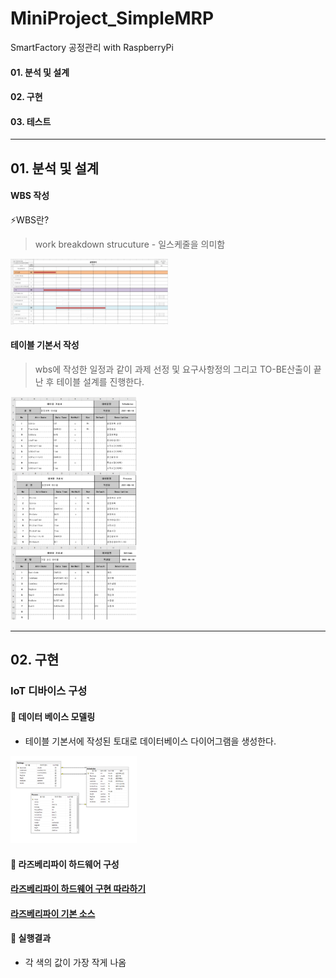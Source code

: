 # MiniProject_SimpleMRP
SmartFactory 공정관리 with RaspberryPi   
#### 01. 분석 및 설계    
#### 02. 구현   
#### 03. 테스트 
----------------------------------------   
## 01. 분석 및 설계   

#### WBS 작성    
⚡WBS란?   
>work breakdown strucuture - 일스케줄을 의미함   
<img src = "https://github.com/hyojin-park24/MiniProject_SimpleMRP/blob/main/images/mbs.jpg" width="50%" height="50%">

#### 테이블 기본서 작성 
>wbs에 작성한 일정과 같이 과제 선정 및 요구사항정의 그리고 TO-BE산출이 끝난 후 테이블 설계를 진행한다.   
<img src = "https://github.com/hyojin-park24/MiniProject_SimpleMRP/blob/main/images/table.jpg" width="40%" height="40%">   

---------------------------------------

## 02. 구현   

### IoT 디바이스 구성   
#### 🌌 데이터 베이스 모델링   
- 테이블 기본서에 작성된 토대로 데이터베이스 다이어그램을 생성한다.   
<img src = "https://github.com/hyojin-park24/MiniProject_SimpleMRP/blob/main/images/db1.png" width="40%" height="40%">   

#### 🌌 라즈베리파이 하드웨어 구성    
#### [라즈베리파이 하드웨어 구현 따라하기](https://github.com/hyojin-park24/MiniProject_SimpleMRP/blob/main/RaspberryPi/README.md)   
#### [라즈베리파이 기본 소스](https://github.com/hyojin-park24/MiniProject_SimpleMRP/tree/main/Raspberrypi%20code)   

#### 🌌 실행결과   
- 각 색의 값이 가장 작게 나옴


